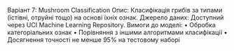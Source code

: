 Варіант 7: Mushroom Classification
Опис: Класифікація грибів за типами (їстівні, отруйні тощо) на основі їхніх ознак.
Джерело даних: Доступний через UCI Machine Learning Repository.
Вимоги до моделі:
•	Обробка категоріальних ознак
•	Порівняння з іншими алгоритмами класифікації
•	Досягнення точності не менше 95% на тестовому наборі
